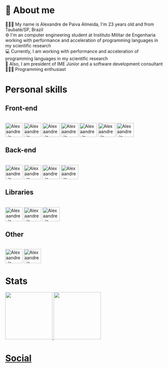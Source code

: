 # 💬 About me
🙋🏻‍♂️ My name is Alexandre de Paiva Almeida, I'm 23 years old and from Taubaté/SP, Brazil <br>
⚙️ I'm an computer engineering student at Instituto Militar de Engenharia working with performance and acceleration of programming languages in my scientific research <br>
💻 Currently, I am working with performance and acceleration of programming languages in my scientific research <br>
👔 Also, I am president of IME Júnior and a software development consultant <br>
🧑🏻‍💻 Programming enthusiast <br>

# Personal skills

## Front-end
<div style="diplay: inline-block"><br>
  <img align="center" alt="Alexaandre-js" height="45" width="55" src="https://cdn.jsdelivr.net/gh/devicons/devicon/icons/html5/html5-original.svg">
  <img align="center" alt="Alexaandre-js" height="45" width="55" src="https://cdn.jsdelivr.net/gh/devicons/devicon/icons/css3/css3-original.svg">
  <img align="center" alt="Alexaandre-js" height="45" width="55" src="https://cdn.jsdelivr.net/gh/devicons/devicon/icons/javascript/javascript-original.svg">
  <img align="center" alt="Alexaandre-js" height="45" width="55" src="https://cdn.jsdelivr.net/gh/devicons/devicon/icons/nodejs/nodejs-original.svg">
  <img align="center" alt="Alexaandre-js" height="45" width="55" src="https://cdn.jsdelivr.net/gh/devicons/devicon/icons/react/react-original.svg">
  <img align="center" alt="Alexaandre-js" height="45" width="55" src="https://cdn.jsdelivr.net/gh/devicons/devicon/icons/tailwindcss/tailwindcss-plain.svg">
  <img align="center" alt="Alexaandre-js" height="45" width="55" src="https://cdn.jsdelivr.net/gh/devicons/devicon/icons/redux/redux-original.svg">
</div>

## Back-end
<div style="diplay: inline-block"><br>
  <img align="center" alt="Alexaandre-js" height="45" width="55" src="https://cdn.jsdelivr.net/gh/devicons/devicon/icons/firebase/firebase-plain.svg">
  <img align="center" alt="Alexaandre-js" height="45" width="55" src="https://cdn.jsdelivr.net/gh/devicons/devicon/icons/python/python-original.svg">
  <img align="center" alt="Alexaandre-js" height="45" width="55" src="https://cdn.jsdelivr.net/gh/devicons/devicon/icons/c/c-original.svg">
  <img align="center" alt="Alexaandre-js" height="45" width="55" src="https://cdn.jsdelivr.net/gh/devicons/devicon/icons/cplusplus/cplusplus-original.svg">
</div>

## Libraries 
<div style="diplay: inline-block"><br>
  <img align="center" alt="Alexaandre-js" height="45" width="55" src="https://cdn.jsdelivr.net/gh/devicons/devicon/icons/numpy/numpy-original-wordmark.svg">
  <img align="center" alt="Alexaandre-js" height="45" width="55" src="https://cdn.jsdelivr.net/gh/devicons/devicon/icons/pandas/pandas-original-wordmark.svg">
  <img align="center" alt="Alexaandre-js" height="45" width="55" src="https://upload.wikimedia.org/wikipedia/commons/thumb/8/8a/Plotly-logo.png/1200px-Plotly-logo.png">

</div>

## Other
<div style="diplay: inline-block"><br>
  <img align="center" alt="Alexaandre-js" height="45" width="55" src="https://cdn.jsdelivr.net/gh/devicons/devicon/icons/arduino/arduino-original.svg">
  <img align="center" alt="Alexaandre-js" height="45" width="55" src="https://cdn.jsdelivr.net/gh/devicons/devicon/icons/latex/latex-original.svg">
</div>

# Stats
<div>
  <a href="https://github.com/Alexaandrepaiva">
  <img height="150em" src="http://github-readme-stats.vercel.app/api?username=alexaandrepaiva&show_icons=true&theme=chartreuse-dark&include_all_commits=true&count_private=true&hide=issues,contribs"/>
  <img height="150em" src="http://github-readme-stats.vercel.app/api/top-langs/?username=alexaandrepaiva&layout=compact&langs_count=16&theme=chartreuse-dark&count_private=true"/>
</div>

# Social 







            
          
